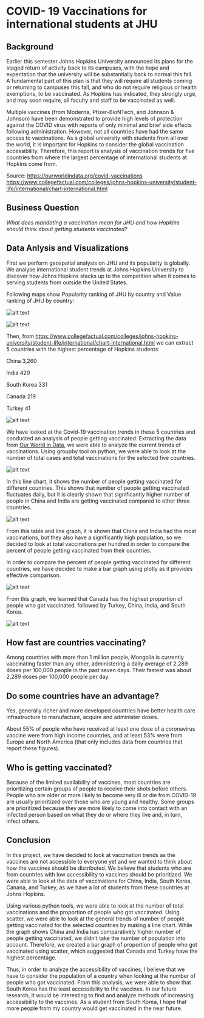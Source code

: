 # COVID- 19 Vaccinations for international students at JHU

## Background

Earlier this semester Johns Hopkins University announced its plans for the staged return of activity back to its campuses, with the hope and expectation that the university will be substantially back to normal this fall. A fundamental part of this plan is that they will require all students coming or returning to campuses this fall, and who do not require religious or health exemptions, to be vaccinated. As Hopkins has indicated, they strongly urge, and may soon require, all faculty and staff to be vaccinated as well.

Multiple vaccines (from Moderna, Pfizer-BioNTech, and Johnson & Johnson) have been demonstrated to provide high levels of protection against the COVID virus with reports of only minimal and brief side effects following administration. However, not all countries have had the same access to vaccinations. As a global university with students from all over the world, it is important for Hopkins to consider the global vaccination accessibility. Therefore, this report is analysis of vaccination trends for five countries from where the largest percentage of international students at Hopkins come from.

Source: https://ourworldindata.org/covid-vaccinations https://www.collegefactual.com/colleges/johns-hopkins-university/student-life/international/chart-international.html

## Business Question

_What does mandating a vaccination mean for JHU and how Hopkins should think about getting students vaccinated?_

## Data Anlysis and Visualizations

First we perform geospatial analysis on JHU and its popularity is globally. We analyse international student trends at Johns Hopkins University to discover how Johns Hopkins stacks up to the competition when it comes to serving students from outside the United States.

Following maps show Popularity ranking of JHU by country and Value ranking of JHU by country:

![alt text](https://github.com/justinjiholee/covid-vaccinations/blob/main/PopularityRankingJHU.png)

![alt text](https://github.com/justinjiholee/covid-vaccinations/blob/main/ValueRanking.png)

Then, from https://www.collegefactual.com/colleges/johns-hopkins-university/student-life/international/chart-international.html we can extract 5 countries with the highest percentage of Hopkins students:

 China 3,260
 
 India 429
 
 South Korea 331
 
 Canada 219
 
 Turkey 41

![alt text](https://github.com/justinjiholee/covid-vaccinations/blob/main/international%20student%20countries.png)

We have looked at the Covid-19 vaccination trends in these 5 countries and conducted an analysis of people getting vaccinated. Extracting the data from [Our World in Data](https://ourworldindata.org/covid-vaccinations), we were able to analyze the current trends of vaccinations. Using groupby tool on python, we were able to look at the number of total cases and total vaccinations for the selected five countries. 

![alt text](https://github.com/justinjiholee/covid-trend/blob/main/Python%20Data.png)

In this line chart, it shows the number of people getting vaccinated for different countries. This shows that number of people getting vaccinated fluctuates daily, but it is clearly shown that significantly higher number of people in China and India are getting vaccinated compared to other three countries. 

![alt text](https://github.com/justinjiholee/covid-trend/blob/main/Vaccination%20Trend.png)

From this table and line graph, it is shown that China and India had the most vaccinations, but they also have a significantly high population, so we decided to look at total vaccinations per hundred in order to compare the percent of people getting vaccinated from their countries. 

In order to compare the percent of people getting vaccinated for different countries, we have decided to make a bar graph using plotly as it provides effective comparison.

![alt text](https://github.com/justinjiholee/covid-trend/blob/main/Vaccinations%20per%20Population.png)

From this graph, we learned that Canada has the highest proportion of people who got vaccinated, followed by Turkey, China, India, and South Korea. 


![alt text](https://github.com/justinjiholee/covid-vaccinations/blob/main/vaccinatedpeople.png)

## How fast are countries vaccinating?
Among countries with more than 1 million people, Mongolia is currently vaccinating faster than any other, administering a daily average of 2,289 doses per 100,000 people in the past seven days. Their fastest was about 2,289 doses per 100,000 people per day.

## Do some countries have an advantage?
Yes, generally richer and more developed countries have better health care infrastructure to manufacture, acquire and administer doses.

About 55% of people who have received at least one dose of a coronavirus vaccine were from high income countries, and at least 53% were from Europe and North America (that only includes data from countries that report these figures).

## Who is getting vaccinated?
Because of the limited availability of vaccines, most countries are prioritizing certain groups of people to receive their shots before others. People who are older or more likely to become very ill or die from COVID-19 are usually prioritized over those who are young and healthy. Some groups are prioritized because they are more likely to come into contact with an infected person based on what they do or where they live and, in turn, infect others.

## Conclusion
In this project, we have decided to look at vaccination trends as the vaccines are not accessible to everyone yet and we wanted to think about how the vaccines should be distributed. We believe that students who are from countries with low accessibility to vaccines should be prioritized. We were able to look at the data of vaccinations for China, India, South Korea, Canana, and Turkey, as we have a lot of students from these countries at Johns Hopkins. 

Using various python tools, we were able to look at the number of total vaccinations and the proportion of people who got vaccinated. Using scatter, we were able to look at the general trends of number of people getting vaccinated for the selected countries by making a line chart. While the graph shows China and India has comparatively higher number of people getting vaccinated, we didn't take the number of population into account. Therefore, we created a bar graph of proportion of people who got vaccinated using scatter, which suggested that Canada and Turkey have the highest percentage.

Thus, in order to analyze the accessibility of vaccines, I believe that we have to consider the population of a country when looking at the number of people who got vaccinated. From this analysis, we were able to show that South Korea has the least accessibility to the vaccines. In our future research, it would be interesting to find and analyze methods of increasing accessibility to the vaccines. As a student from South Korea, I hope that more people from my country would get vaccinated in the near future.

